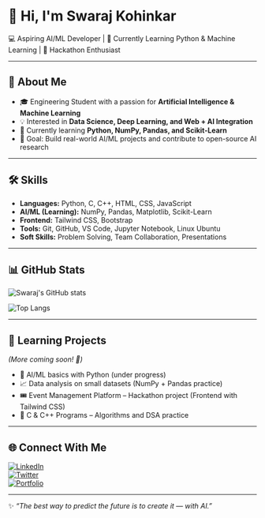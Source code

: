 # 👋 Hi, I'm Swaraj Kohinkar  

💻 Aspiring AI/ML Developer | 🌱 Currently Learning Python & Machine Learning | 🚀 Hackathon Enthusiast  

---

## 🚀 About Me
- 🎓 Engineering Student with a passion for **Artificial Intelligence & Machine Learning**  
- 💡 Interested in **Data Science, Deep Learning, and Web + AI Integration**  
- 🌱 Currently learning **Python, NumPy, Pandas, and Scikit-Learn**  
- 🎯 Goal: Build real-world AI/ML projects and contribute to open-source AI research  

---

## 🛠️ Skills
- **Languages:** Python, C, C++, HTML, CSS, JavaScript  
- **AI/ML (Learning):** NumPy, Pandas, Matplotlib, Scikit-Learn  
- **Frontend:** Tailwind CSS, Bootstrap  
- **Tools:** Git, GitHub, VS Code, Jupyter Notebook, Linux Ubuntu  
- **Soft Skills:** Problem Solving, Team Collaboration, Presentations  

---

## 📊 GitHub Stats
![Swaraj's GitHub stats](https://github-readme-stats.vercel.app/api?username=SwarajKohinkar&show_icons=true&theme=radical)

![Top Langs](https://github-readme-stats.vercel.app/api/top-langs/?username=SwarajKohinkar&layout=compact&theme=radical)

---

## 📌 Learning Projects  
*(More coming soon! 🚀)*  
- 🤖 AI/ML basics with Python (under progress)  
- 📈 Data analysis on small datasets (NumPy + Pandas practice)  
- 🎟️ Event Management Platform – Hackathon project (Frontend with Tailwind CSS)  
- 🔢 C & C++ Programs – Algorithms and DSA practice  

---

## 🌐 Connect With Me  
[![LinkedIn](https://img.shields.io/badge/LinkedIn-blue?style=flat&logo=linkedin)](https://linkedin.com/in/your-link)  
[![Twitter](https://img.shields.io/badge/Twitter-black?style=flat&logo=twitter)](https://twitter.com/your-handle)  
[![Portfolio](https://img.shields.io/badge/Portfolio-000?style=flat&logo=vercel)](https://yourportfolio.com)  

---

✨ *“The best way to predict the future is to create it — with AI.”*
